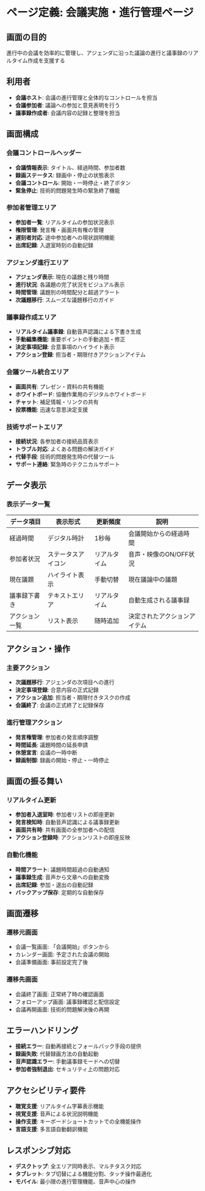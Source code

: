 # ページ定義: 会議実施・進行管理ページ

## 画面の目的
進行中の会議を効率的に管理し、アジェンダに沿った議論の進行と議事録のリアルタイム作成を支援する

## 利用者
- **会議ホスト**: 会議の進行管理と全体的なコントロールを担当
- **会議参加者**: 議論への参加と意見表明を行う
- **議事録作成者**: 会議内容の記録と整理を担当

## 画面構成

### 会議コントロールヘッダー
- **会議情報表示**: タイトル、経過時間、参加者数
- **録画ステータス**: 録画中・停止の状態表示
- **会議コントロール**: 開始・一時停止・終了ボタン
- **緊急停止**: 技術的問題発生時の緊急終了機能

### 参加者管理エリア
- **参加者一覧**: リアルタイムの参加状況表示
- **権限管理**: 発言権・画面共有権の管理
- **遅刻者対応**: 途中参加者への現状説明機能
- **出席記録**: 入退室時刻の自動記録

### アジェンダ進行エリア
- **アジェンダ表示**: 現在の議題と残り時間
- **進行状況**: 各議題の完了状況をビジュアル表示
- **時間管理**: 議題別の時間配分と超過アラート
- **次議題移行**: スムーズな議題移行のガイド

### 議事録作成エリア
- **リアルタイム議事録**: 自動音声認識による下書き生成
- **手動編集機能**: 重要ポイントの手動追加・修正
- **決定事項記録**: 合意事項のハイライト表示
- **アクション登録**: 担当者・期限付きアクションアイテム

### 会議ツール統合エリア
- **画面共有**: プレゼン・資料の共有機能
- **ホワイトボード**: 協働作業用のデジタルホワイトボード
- **チャット**: 補足情報・リンクの共有
- **投票機能**: 迅速な意思決定支援

### 技術サポートエリア
- **接続状況**: 各参加者の接続品質表示
- **トラブル対応**: よくある問題の解決ガイド
- **代替手段**: 技術的問題発生時の代替ツール
- **サポート連絡**: 緊急時のテクニカルサポート

## データ表示

### 表示データ一覧
| データ項目 | 表示形式 | 更新頻度 | 説明 |
|-----------|---------|---------|------|
| 経過時間 | デジタル時計 | 1秒毎 | 会議開始からの経過時間 |
| 参加者状況 | ステータスアイコン | リアルタイム | 音声・映像のON/OFF状況 |
| 現在議題 | ハイライト表示 | 手動切替 | 現在議論中の議題 |
| 議事録下書き | テキストエリア | リアルタイム | 自動生成される議事録 |
| アクション一覧 | リスト表示 | 随時追加 | 決定されたアクションアイテム |

## アクション・操作

### 主要アクション
- **次議題移行**: アジェンダの次項目への進行
- **決定事項登録**: 合意内容の正式記録
- **アクション追加**: 担当者・期限付きタスクの作成
- **会議終了**: 会議の正式終了と記録保存

### 進行管理アクション
- **発言権管理**: 参加者の発言順序調整
- **時間延長**: 議題時間の延長申請
- **休憩宣言**: 会議の一時中断
- **録画制御**: 録画の開始・停止・一時停止

## 画面の振る舞い

### リアルタイム更新
- **参加者入退室時**: 参加者リストの即座更新
- **発言検知時**: 自動音声認識による議事録更新
- **画面共有時**: 共有画面の全参加者への配信
- **アクション登録時**: アクションリストの即座反映

### 自動化機能
- **時間アラート**: 議題時間超過の自動通知
- **議事録生成**: 音声から文章への自動変換
- **出席記録**: 参加・退出の自動記録
- **バックアップ保存**: 定期的な自動保存

## 画面遷移

### 遷移元画面
- 会議一覧画面: 「会議開始」ボタンから
- カレンダー画面: 予定された会議の開始
- 会議準備画面: 事前設定完了後

### 遷移先画面
- 会議終了画面: 正常終了時の確認画面
- フォローアップ画面: 議事録確認と配信設定
- 会議再開画面: 技術的問題解決後の再開

## エラーハンドリング
- **接続エラー**: 自動再接続とフォールバック手段の提供
- **録画失敗**: 代替録画方法の自動起動
- **音声認識エラー**: 手動議事録モードへの切替
- **参加者強制退出**: セキュリティ上の問題対応

## アクセシビリティ要件
- **聴覚支援**: リアルタイム字幕表示機能
- **視覚支援**: 音声による状況説明機能
- **操作支援**: キーボードショートカットでの全機能操作
- **言語支援**: 多言語自動翻訳機能

## レスポンシブ対応
- **デスクトップ**: 全エリア同時表示、マルチタスク対応
- **タブレット**: タブ切替による機能分割、タッチ操作最適化
- **モバイル**: 最小限の進行管理機能、音声中心の操作